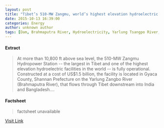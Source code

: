 ```yaml
---
layout: post
title: "Tibet’s 510-MW Zangmu, world’s highest elevation hydroelectric facility, is online"
date: 2015-10-13 16:39:00
categories: Energy
author: unknown author
tags: [Dam, Brahmaputra River, Hydroelectricity, Yarlung Tsangpo River, Natural resources, Water, Energy]
---
```



#### Extract
>At more than 10,800 ft above sea level, the 510-MW Zangmu Hydropower Station -- the largest in Tibet and one of the highest elevation hydroelectric facilities in the world -- is fully operational. Constructed at a cost of US$1.5 billion, the facility is located in Gyaca County, Shannan Prefecture on the Yarlung Zangbo River (Brahmaputra River), that flows through Tibet downstream into India and Bangladesh....

#### Factsheet
>factsheet unavailable

[Visit Link](http://www.renewableenergyworld.com/articles/hydro/2015/2015/10/tibet-s-510-mw-zangmu-world-s-highest-elevation-hydroelectric-facility-is-online.html)


